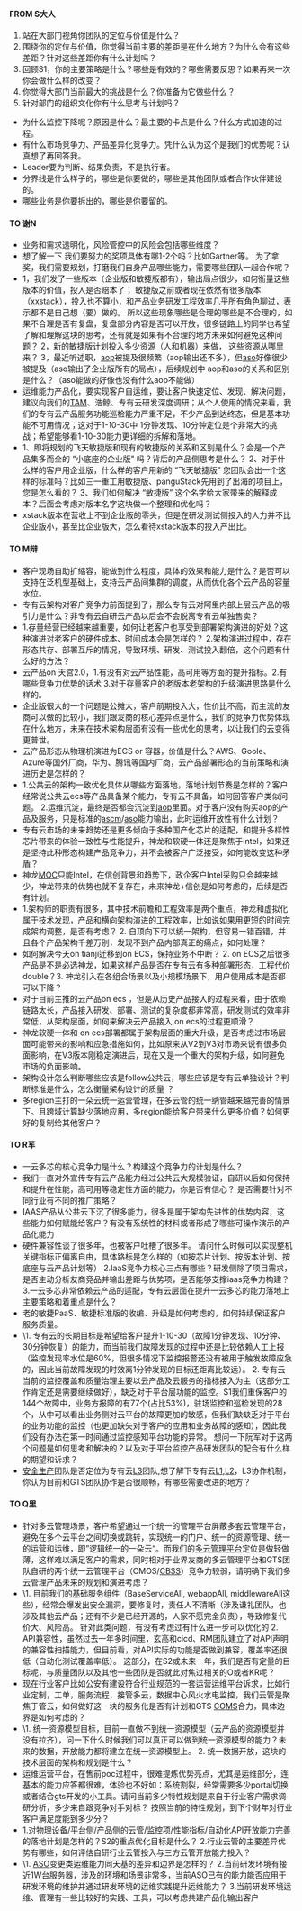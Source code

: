 #### FROM S大人

1. 站在大部门视角你团队的定位与价值是什么？
2. 围绕你的定位与价值，你觉得当前主要的差距是在什么地方？为什么会有这些差距？针对这些差距你有什么计划吗？ 
3. 回顾S1，你的主要策略是什么？哪些是有效的？哪些需要反思？如果再来一次你会做什么样的改变？ 
4. 你觉得大部门当前最大的挑战是什么？你准备为它做些什么？ 
5. 针对部门的组织文化你有什么思考与计划吗？

- 为什么监控下降呢？原因是什么？最主要的卡点是什么？什么方式加速的过程。
- 有什么市场竞争力、产品差异化竞争力。凭什么认为这个是我们的优势呢？认真想了再回答我。
- Leader要为判断、结果负责，不是执行者。
- 分界线是什么样子的，哪些是你要做的，哪些是其他团队或者合作伙伴建设的。
- 哪些业务是你要拆出的，哪些是你要留的。

#### TO 谢N

- 业务和需求透明化，风险管控中的风险会包括哪些维度？
- 想了解一下 我们要努力的奖项具体有哪1-2个吗？比如Gartner等。 为了拿奖，我们需要规划，打磨我们自身产品哪些能力，需要哪些团队一起合作呢？
- 1，我们发了一些版本（企业版和敏捷版都有），输出局点很少，如何衡量这些版本的价值，投入是否赔本了； 敏捷版之前或者现在依然有很多版本（xxstack），投入也不算小，和产品业务研发工程效率几乎所有角色聊过，表示都不是自己想（要）做的。 所以这些现象哪些是合理的哪些是不合理的，如果不合理是否有复盘，复盘部分内容是否可以开放，很多链路上的同学也希望了解和理解这块的思考，还有就是如果有不合理的地方未来如何避免这种问题？ 2，新的敏捷版计划投入多少资源（人和机器）来做， 这些资源从哪里来？ 3，最近听述职，[ao](#)[p](#)被提及很频繁（aop输出还不多），但[as](#)[o](#)好像很少被提及（aso输出了企业版所有的局点），后续规划中 aop和aso的关系和区别是什么？（aso能做的好像也没有什么aop不能做）
- 运维能力产品化，要实现客户自运维，要让客户快速定位、发现、解决问题，建议向我们的[TA](#)[M](#)、浩鲸、专有云研发深度调研；从个人使用的情况来看，我们的专有云产品服务功能巡检能力严重不足，不少产品到达终态，但是基本功能不可用情况；这对于1-10-30中 1分钟发现、10分钟定位是个非常大的挑战；希望能够看1-10-30能力更详细的拆解和落地。
- 1、即将规划的飞天敏捷版和现有的敏捷版的关系和区别是什么？会是一个产品集多而全的 “小底座的企业版" 吗？背后的产品侧思考是什么？ 2、对于什么样的客户用企业版，什么样的客户用新的 “飞天敏捷版” 您团队会出一个这样的标准吗？比如三一重工用敏捷版、panguStack先用到了出海的项目上，您是怎么看的？ 3、我们如何解决 “敏捷版” 这个名字给大家带来的解释成本？后面会考虑对版本名字这块做一个整理和优化吗？
- xstack版本在营收上不到企业版的零头，但是在研发测试侧投入的人力并不比企业版小，甚至比企业版大，怎么看待xstack版本的投入产出比。

#### TO M辩

- 客户现场自助扩缩容，能做到什么程度，具体的效果和能力是什么？是否可以支持在泛机型基础上，支持云产品间集群的调度，从而优化各个云产品的容量水位。
- 专有云架构对客户竞争力前面提到了，那么专有云对阿里内部上层云产品的吸引力是什么？非专有云自研云产品以后会不会脱离专有云单独售卖？
- 1.存量经营已经越来越重要，如何让老客户也享受到部署架构演进的好处？这种演进对老客户的硬件成本、时间成本会是怎样的？ 2.架构演进过程中，存在形态共存、部署互斥的情况，导致环境、研发、测试投入翻倍，这个问题有什么好的方法？
- 云产品on 天宫2.0，1.有没有对云产品性能，高可用等方面的提升指标。2.有哪些竞争力优势的话术 3.对于存量客户的老版本老架构的升级演进思路是什么样的。
- 企业版很大的一个问题是公摊大，客户前期投入大，性价比不高，而主流的友商可以做的比较小，我们跟友商的核心差异点是什么，我们的竞争力优势体现在什么地方，未来在技术架构层面有没有一些优化的思考，以让我们的云变得更普世。
- 云产品形态从物理机演进为ECS or 容器，价值是什么？AWS、Goole、Azure等国外厂商，华为、腾讯等国内厂商，云产品部署形态的当前策略和演进历史是怎样的？
- 1.公共云的架构一致优化具体从哪些方面落地，落地计划节奏是怎样的？客户经常说公共云ecs等产品具备某个能力，专有云不具备，如何回答客户类似问题。 2.运维沉淀，最终是否都会沉淀到[ao](#)[p](#)里面。对于客户没有购买aop的产品及服务，只是标准的[as](#)[cm](#)/[as](#)[o](#)能力输出，此时运维开放性有什么计划？
- 专有云市场的未来趋势还是更多倾向于多种国产化芯片的适配，和提升多样性芯片带来的体验一致性与性能提升，神龙和软硬一体还是聚焦于intel，如果还是坚持此种形态构建产品竞争力，并不会被客户广泛接受，如何能改变这种矛盾？
- 神龙[MO](#)[C](#)只能Intel，在信创背景和趋势下，政企客户Intel采购只会越来越少，神龙带来的优势也就不复存在，未来神龙+信创是如何考虑的，后续是否有计划。
- 1.架构师的职责有很多，其中技术前瞻和工程效率是两个重点，神龙和虚拟化属于技术发现，产品和横向架构演进的工程效率，比如说如果用更短的时间完成架构调整，是否有考虑？ 2. 自顶向下可以统一架构，但容易一错百错，并且各个产品架构千差万别，发现不到产品内部真正的痛点，如何处理？
- 如何解决今天on tianji迁移到on ECS，保持业务不中断？ 2. on ECS之后很多产品是不是必选神龙，如果这样产品是否在专有云有多种部署形态，工程代价double？3. 神龙引入在各组合场景以及小规模场景下，用户使用成本是否都可以下降？
- 对于目前主推的云产品on ecs ，但是从历史产品接入的过程来看，由于依赖链路太长，产品接入研发、部署、测试的复杂度都非常高，研发测试的效率非常低，从架构层面，如何来解决云产品接入 on ecs的过程更顺滑？
- 神龙软硬一体和 on ecs部署都属于架构层面的重大升级，是否考虑过市场层面可能带来的影响和应急措施如何，比如原来从V2到V3对市场来说有很多负面影响，在V3版本刚稳定演进后，现在又是一个重大的架构升级，如何避免市场的负面影响。
- 架构设计怎么判断哪些应该是follow公共云，哪些应该是专有云单独设计？判断标准是什么，怎么衡量架构设计的质量 ？
- 多region主打的一朵云统一运营管理，在多云管的统一纳管越来越完善的情景下。且跨域计算缺少落地应用，多region能给客户带来什么更多价值？如何更好的复制给其他客户？

#### TO R军

- 一云多芯的核心竞争力是什么？构建这个竞争力的计划是什么？
- 我们一直对外宣传专有云产品能力经过公共云大规模验证，自研以后如何保持和提升在性能，高可用等稳定性方面的能力，你是否有信心？ 是否需要针对不同行业有不同的推广策略？
- IAAS产品从公共云下沉了很多能力，很多是属于架构先进性的优势内容，这些能力如何赋能给客户？有没有系统性的材料或者形成了哪些可操作演示的产品化能力
- 硬件兼容性谈了很多年，也被客户吐槽了很多年。 请问什么时候可以实现整机关键指标正偏离自由，具体路标是怎么样的（如按芯片计划、按版本计划、按底座与云产品计划等） 2.IaaS竞争力核心三点有哪些？研发侧除了项目需求，是否主动分析友商竞品并输出差距与优势项，是否能够支撑iaas竞争力构建？ 3.一云多芯非常依赖云产品的适配，专有云层面在提升一云多芯的能力落地上主要策略和着重点是什么？
- 老的敏捷PaaS、敏捷标准版的收编、升级是如何考虑的，如何持续保证客户服务质量。
- \1. 专有云的长期目标是希望给客户提升1-10-30（故障1分钟发现、10分钟、30分钟恢复）的能力，而当前我们故障发现的过程中还是比较依赖人工上报（监控发现率水位是60%，但很多情况下监控报警还没有被用于触发故障应急的，因此当前故障发现的时效离1分钟发现的目标还距离比较远）。 2. 专有云当前的监控覆盖和质量治理主要以云产品及云服务的指标接入为主（这部分工作肯定还是需要继续做好），缺乏对于平台层功能的监控。S1我们重保客户的144个故障中，业务方报障的有77个(占比53%)，驻场监控和巡检发现的28个，从中可以看出业务侧对云平台的故障更加的敏感，但我们缺缺乏对于平台的业务功能的监控（也更加缺失对于客户的应用和业务故障的感知），因此我们没有办法在第一时间通过监控感知平台功能的异常。 想问一下阮军对于这两个问题是如何思考和解决的？以及对于平台监控产品研发团队的配合有什么样的期望和诉求？
- [安全](#)[生产](#)团队是否定位为专有云[L](#)[3](#)团队,想了解下专有云[L](#)[1](#),[L](#)[2](#)，L3协作机制，你认为目前和GTS团队协作是否很顺畅，有哪些需要改进的地方？

#### TO Q里

- 针对多云管理场景，客户希望通过一个统一的管理平台屏蔽多套云管理平台，避免在多个云平台之间切换或跳转，实现统一的门户、统一的资源管理、统一的运营和运维，即”逻辑统一的一朵云“。而我们的[多云管](#)[理平台](#)定位是做轻做薄，这样难以满足客户的需求，同时相对于业界友商的多云管理平台和GTS团队自研的两个统一云管理平台（CMOS/[CB](#)[SS](#)）竞争力较弱，请明确下我们多云管理产品未来的规划和演进考虑？
- \1. 目前我们的基础服务组件（BaseServiceAll, webappAll, middlewareAll这些），经常会爆发出安全漏洞，要修复时，责任人不清晰（涉及谦礼团队，也涉及其他云产品；还有不少是已经开源的，人家不愿完全负责），导致修复代价大、风险高。 针对此类问题，有没有考虑过有什么进一步可以优化的 2. API兼容性，虽然过去一年多时间里，玄高和cicd、RM团队建立了对API声明的兼容性扫描能力，但目前看，对API实际的功能是否做到兼容，覆盖率还很低（自动化测试覆盖率低）。 这部分，在S2或未来一年，我们是否有定量的目标呢，与质量团队以及其他一些团队是否就此对焦过相关的O或者KR呢？
- 现在行业客户比如公安有建设符合行业规范的一套运营运维平台诉求，比如行业定制，工单，服务流程，接管多云，数据中心风火水电监控，我们云管是聚焦于管云，如何做好这一块的服务化是否有计划和GTS [CO](#)[MS](#)合力，具体边界是如何考虑的？
- \1. 统一资源模型目标，目前一直做不到统一资源模型（云产品的资源模型并没有拉齐），问一下什么时候我们可以真正可以做到统一资源模型的能力？未来的数据，开放能力都将建立在统一资源模型上。 2. 统一数据开放，这块的技术层面的架构和规划是什么？
- 运维运营平台，在售前poc过程中，很难提炼优势亮点，尤其是运维部分，连基本的能力应答都很难，体验也不好如：系统割裂，经常需要多少portal切换或者结合gts开发的小工具。请问当前多少特性规划是来自于行业客户需求调研分析，多少来自跟竞争对手对标？ 按照当前的特性规划，到下个财年对行业客户满足度能到多少分？
- 1.对物理设备/平台侧/产品侧的云管/监控项/性能指标/自动化API开放能力完善的落地计划是怎样的？S2的重点优化目标是什么？ 2.行业云管的主要差异优势有哪些，如何评估自研行业云管投入与三方云管开放能力投入？
- \1. [AS](#)[O](#)变更类运维能力同天基的差异和边界是怎样的？ 2.当前研发环境有接近1W台服务器，涉及的环境和场景非常多，当前ASO已有的能力能否应用于研发环境的维护并通过研发环境的运维实践提升运维能力？ 3.当前研发环境运维、管理有一些比较好的实践、工具，可以考虑共建产品化输出客户